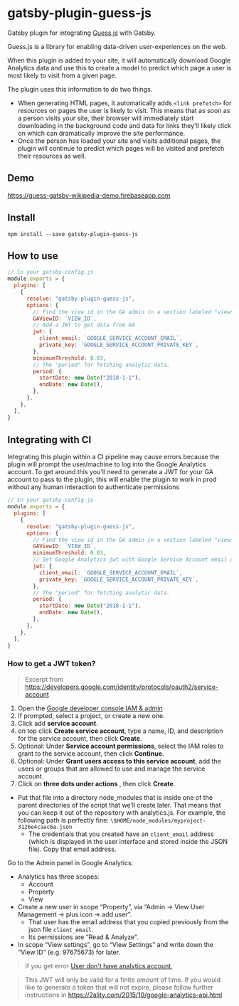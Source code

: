 
# gatsby-plugin-guess-js

Gatsby plugin for integrating [Guess.js](https://github.com/guess-js/guess) with Gatsby.

Guess.js is a library for enabling data-driven user-experiences on the web.

When this plugin is added to your site, it will automatically download Google Analytics
data and use this to create a model to predict which page a user is most likely to visit
from a given page.

The plugin uses this information to do two things.

- When generating HTML pages, it automatically adds `<link prefetch>` for resources on pages
  the user is likely to visit. This means that as soon as a person visits your site, their browser
  will immediately start downloading in the background code and data for links they'll likely click on which
  can dramatically improve the site performance.
- Once the person has loaded your site and visits additional pages, the plugin will continue to predict
  which pages will be visited and prefetch their resources as well.

## Demo

https://guess-gatsby-wikipedia-demo.firebaseapp.com

## Install

`npm install --save gatsby-plugin-guess-js`

## How to use

```javascript
// In your gatsby-config.js
module.exports = {
  plugins: [
    {
      resolve: "gatsby-plugin-guess-js",
      options: {
        // Find the view id in the GA admin in a section labeled "views"
        GAViewID: `VIEW_ID`,
        // Add a JWT to get data from GA
        jwt: {
          client_email: `GOOGLE_SERVICE_ACCOUNT_EMAIL`,
          private_key: `GOOGLE_SERVICE_ACCOUNT_PRIVATE_KEY`,
        },
        minimumThreshold: 0.03,
        // The "period" for fetching analytic data.
        period: {
          startDate: new Date("2018-1-1"),
          endDate: new Date(),
        },
      },
    },
  ],
}
```

## Integrating with CI

Integrating this plugin within a CI pipeline may cause errors because the plugin will prompt the user/machine to log into the Google Analytics account. To get around this you'll need to generate a JWT for your GA account to pass to the plugin, this will enable the plugin to work in prod without any human interaction to authenticate permissions

```javascript
// In your gatsby-config.js
module.exports = {
  plugins: [
    {
      resolve: "gatsby-plugin-guess-js",
      options: {
        // Find the view id in the GA admin in a section labeled "views"
        GAViewID: `VIEW_ID`,
        minimumThreshold: 0.03,
        // Set Google Analytics jwt with Google Service Account email and private key
        jwt: {
          client_email: `GOOGLE_SERVICE_ACCOUNT_EMAIL`,
          private_key: `GOOGLE_SERVICE_ACCOUNT_PRIVATE_KEY`,
        },
        // The "period" for fetching analytic data.
        period: {
          startDate: new Date("2018-1-1"),
          endDate: new Date(),
        },
      },
    },
  ],
}
```

### How to get a JWT token?

> Excerpt from https://developers.google.com/identity/protocols/oauth2/service-account


1.  Open the  [Google developer console IAM & admin](https://console.developers.google.com/iam-admin)
2.  If prompted, select a project, or create a new one.
3.  Click  add **service account**.
4.  on top click **Create service account**, type a name, ID, and description for the service account, then click  **Create**.
5.  Optional: Under  **Service account permissions**, select the IAM roles to grant to the service account, then click  **Continue**.
6.  Optional: Under  **Grant users access to this service account**, add the users or groups that are allowed to use and manage the service account.
7.  Click  on **three dots under actions** , then click  **Create**.

  - Put that file into a directory node_modules that is inside one of the parent directories of the script that we’ll create later. That means that you can keep it out of the repository with analytics.js. For example, the following path is perfectly fine:
    `\$HOME/node_modules/myproject-3126e4caac6a.json`
    - The credentials that you created have an `client_email` address (which is displayed in the user interface and stored inside the JSON file). Copy that email address.

Go to the Admin panel in Google Analytics:


- Analytics has three scopes:
  - Account
  - Property
  - View
- Create a new user in scope “Property”, via  “Admin -> View User Management -> plus icon -> add user”.
  - That user has the email address that you copied previously from the json file `client_email`.
  - Its permissions are “Read & Analyze”.
- In scope “View settings”, go to “View Settings” and write down the “View ID” (e.g. 97675673) for later.
> If you get error [User don't have analytics account,](https://stackoverflow.com/questions/12837748/analytics-google-api-error-403-user-does-not-have-any-google-analytics-account/62998591#62998591) 

> This JWT will only be valid for a finite amount of time. If you would like to generate a token that will not expire, please follow further instructions in https://2ality.com/2015/10/google-analytics-api.html
